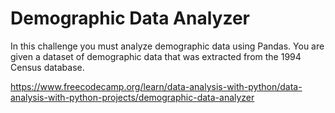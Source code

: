 # Demographic Data Analyzer

In this challenge you must analyze demographic data using Pandas. You are given a dataset of demographic data that was extracted from the 1994 Census database.

https://www.freecodecamp.org/learn/data-analysis-with-python/data-analysis-with-python-projects/demographic-data-analyzer
